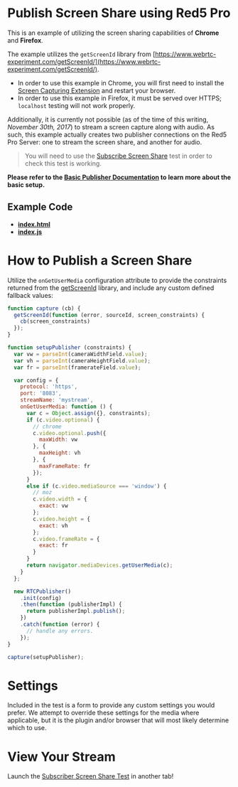 # Publish Screen Share using Red5 Pro
This is an example of utilizing the screen sharing capabilities of **Chrome** and **Firefox**.

The example utilizes the `getScreenId` library from [https://www.webrtc-experiment.com/getScreenId/](https://www.webrtc-experiment.com/getScreenId/).

* In order to use this example in Chrome, you will first need to install the [Screen Capturing Extension](https://chrome.google.com/webstore/detail/screen-capturing/ajhifddimkapgcifgcodmmfdlknahffk) and restart your browser.
* In order to use this example in Firefox, it must be served over HTTPS; `localhost` testing will not work properly.

Additionally, it is currently not possible (as of the time of this writing, *November 30th, 2017*) to stream a screen capture along with audio. As such, this example actually creates two publisher connections on the Red5 Pro Server: one to stream the screen share, and another for audio.

> You will need to use the [Subscribe Screen Share](../subscribeScreenShare) test in order to check this test is working.

**Please refer to the [Basic Publisher Documentation](../publish/README.md) to learn more about the basic setup.**

## Example Code

- **[index.html](index.html)**
- **[index.js](index.js)**

# How to Publish a Screen Share

Utilize the `onGetUserMedia` configuration attribute to provide the constraints returned from the [getScreenId](https://www.webrtc-experiment.com/getScreenId/) library, and include any custom defined fallback values:

```js
function capture (cb) {
  getScreenId(function (error, sourceId, screen_constraints) {
    cb(screen_constraints)
  });
}

function setupPublisher (constraints) {
  var vw = parseInt(cameraWidthField.value);
  var vh = parseInt(cameraHeightField.value);
  var fr = parseInt(framerateField.value);

  var config = {
    protocol: 'https',
    port: '8083',
    streamName: 'mystream',
    onGetUserMedia: function () {
      var c = Object.assign({}, constraints);
      if (c.video.optional) {
        // chrome
        c.video.optional.push({
          maxWidth: vw
        }, {
          maxHeight: vh
        }, {
          maxFrameRate: fr
        });
      }
      else if (c.video.mediaSource === 'window') {
        // moz
        c.video.width = {
          exact: vw
        };
        c.video.height = {
          exact: vh
        };
        c.video.frameRate = {
          exact: fr
        }
      }
      return navigator.mediaDevices.getUserMedia(c);
    }
  };

  new RTCPublisher()
    .init(config)
    .then(function (publisherImpl) {
      return publisherImpl.publish();
    })
    .catch(function (error) {
      // handle any errors.
    });
}

capture(setupPublisher);
```

# Settings

Included in the test is a form to provide any custom settings you would prefer. We attempt to override these settings for the media where applicable, but it is the plugin and/or browser that will most likely determine which to use.

# View Your Stream

Launch the [Subscriber Screen Share Test](../subscribeScreenShare) in another tab!
